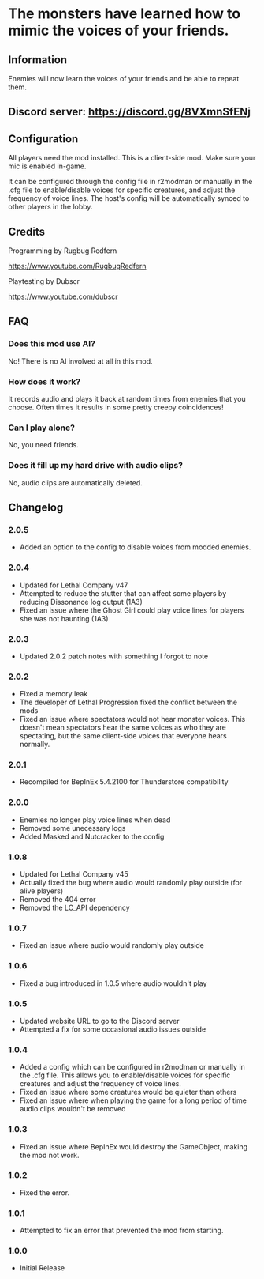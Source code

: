 # The monsters have learned how to mimic the voices of your friends.

## Information
Enemies will now learn the voices of your friends and be able to repeat them.

## Discord server: https://discord.gg/8VXmnSfENj

## Configuration
All players need the mod installed. This is a client-side mod. Make sure your mic is enabled in-game.

It can be configured through the config file in r2modman or manually in the .cfg file to enable/disable voices for specific creatures, and adjust the frequency of voice lines. The host's config will be automatically synced to other players in the lobby.

## Credits
Programming by Rugbug Redfern

https://www.youtube.com/RugbugRedfern

Playtesting by Dubscr

https://www.youtube.com/dubscr

## FAQ

### Does this mod use AI?
No! There is no AI involved at all in this mod.

### How does it work?
It records audio and plays it back at random times from enemies that you choose. Often times it results in some pretty creepy coincidences!

### Can I play alone?
No, you need friends.

### Does it fill up my hard drive with audio clips?
No, audio clips are automatically deleted.

## Changelog

### 2.0.5
- Added an option to the config to disable voices from modded enemies.

### 2.0.4
- Updated for Lethal Company v47
- Attempted to reduce the stutter that can affect some players by reducing Dissonance log output (1A3)
- Fixed an issue where the Ghost Girl could play voice lines for players she was not haunting (1A3)

### 2.0.3
- Updated 2.0.2 patch notes with something I forgot to note

### 2.0.2
- Fixed a memory leak
- The developer of Lethal Progression fixed the conflict between the mods
- Fixed an issue where spectators would not hear monster voices. This doesn't mean spectators hear the same voices as who they are spectating, but the same client-side voices that everyone hears normally.

### 2.0.1
- Recompiled for BepInEx 5.4.2100 for Thunderstore compatibility

### 2.0.0
- Enemies no longer play voice lines when dead
- Removed some unecessary logs
- Added Masked and Nutcracker to the config

### 1.0.8
- Updated for Lethal Company v45
- Actually fixed the bug where audio would randomly play outside (for alive players)
- Removed the 404 error
- Removed the LC_API dependency

### 1.0.7
- Fixed an issue where audio would randomly play outside

### 1.0.6
- Fixed a bug introduced in 1.0.5 where audio wouldn't play

### 1.0.5
- Updated website URL to go to the Discord server
- Attempted a fix for some occasional audio issues outside

### 1.0.4
- Added a config which can be configured in r2modman or manually in the .cfg file. This allows you to enable/disable voices for specific creatures and adjust the frequency of voice lines.
- Fixed an issue where some creatures would be quieter than others
- Fixed an issue where when playing the game for a long period of time audio clips wouldn't be removed

### 1.0.3
- Fixed an issue where BepInEx would destroy the GameObject, making the mod not work.

### 1.0.2
- Fixed the error.

### 1.0.1
- Attempted to fix an error that prevented the mod from starting.

### 1.0.0
- Initial Release